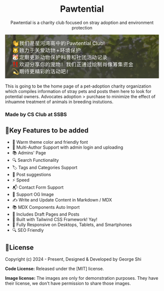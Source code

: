 <h1 align=center>Pawtential</h1>
<p align=center>Pawtential is a charity club focused on stray adoption and environment protection</p>

<p align=center>
  <a>
    <img src="pawtential.png" alt="contributors"></a>
</p>


This is going to be the home page of a pet-adoption charity organization which compiles information of stray pets and posts them here to look for potential owners.
Advocates adoption > purchase to minimize the effect of inhuamne treatment of animals in breeding instutions.

### Made by CS Club at SSBS

## 🔑Key Features to be added

- 🎨 Warm theme color and friendly font
- 👥 Multi-Author Support with admin login and uploading
- 📚 Admins' Page
- 🔍 Search Functionality
- 🏷️ Tags and Categories Support
- 🔗 Post suggestions
- ⚡ Speed
- 📬 Contact Form Support
- 🌅 Support OG Image
- ✍️ Write and Update Content in Markdown / MDX
- 📚 MDX Components Auto Import
- 📝 Includes Draft Pages and Posts
- 🚀 Built with Tailwind CSS Framework! Yay!
- 📱 Fully Responsive on Desktops, Tablets, and Smartphones
- 🔍 SEO Friendly

<!-- licence -->
## 📄License

Copyright (c) 2024 - Present, Designed & Developed by George Shi

**Code License:** Released under the [MIT] license.

**Image license:** The images are only for demonstration purposes. They have their license, we don't have permission to share those images.
